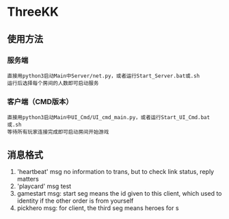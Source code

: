 # ThreeKK

## 使用方法
### 服务端
	直接用python3启动Main中Server/net.py，或者运行Start_Server.bat或.sh
	运行后选择每个房间的人数即可启动服务
### 客户端（CMD版本）
	直接用python3启动Main中UI_Cmd/UI_cmd_main.py，或者运行Start_UI_Cmd.bat或.sh
	等待所有玩家连接完成即可启动房间开始游戏

## 消息格式 
1. 'heartbeat' msg
	no information to trans, but to check link status, reply matters  
2. 'playcard' msg
	test
3. gamestart msg:
	start seg means the id given to this client, which used to identity if the other order is from yourself
4. pickhero msg:
	for client, the third seg means heroes for s

